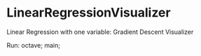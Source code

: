 # LinearRegressionVisualizer
Linear Regression with one variable:
Gradient Descent Visualizer

Run:
octave;
main;
